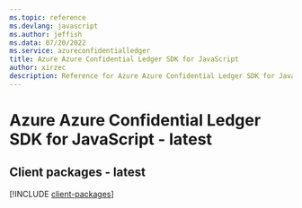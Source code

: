 ```yaml
---
ms.topic: reference
ms.devlang: javascript
ms.author: jeffish
ms.data: 07/20/2022
ms.service: azureconfidentialledger
title: Azure Azure Confidential Ledger SDK for JavaScript
author: xirzec
description: Reference for Azure Azure Confidential Ledger SDK for JavaScript
---
```

# Azure Azure Confidential Ledger SDK for JavaScript - latest

## Client packages - latest
[!INCLUDE [client-packages](azure-confidential-ledger-client-index.md)]
